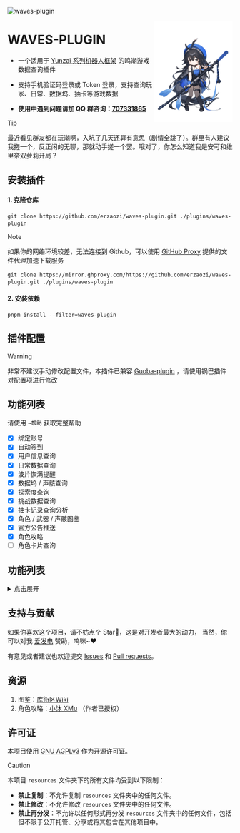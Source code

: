 ![waves-plugin](https://socialify.git.ci/erzaozi/waves-plugin/image?description=1&font=Raleway&forks=1&issues=1&language=1&name=1&owner=1&pattern=Circuit%20Board&pulls=1&stargazers=1&theme=Auto)

<img decoding="async" align=right src="resources/readme/girl.png" width="35%">

# WAVES-PLUGIN

- 一个适用于 [Yunzai 系列机器人框架](https://github.com/yhArcadia/Yunzai-Bot-plugins-index) 的鸣潮游戏数据查询插件

- 支持手机验证码登录或 Token 登录，支持查询玩家、日常、数据坞、抽卡等游戏数据

- **使用中遇到问题请加 QQ 群咨询：[707331865](https://qm.qq.com/q/TXTIS9KhO2)**

> [!TIP]
> 最近看见群友都在玩潮啊，入坑了几天还算有意思（剧情全跳了）。群里有人建议我搓一个，反正闲的无聊，那就动手搓一个罢。哦对了，你怎么知道我是安可和维里奈双萝莉开局？

## 安装插件

#### 1. 克隆仓库

```
git clone https://github.com/erzaozi/waves-plugin.git ./plugins/waves-plugin
```

> [!NOTE]
> 如果你的网络环境较差，无法连接到 Github，可以使用 [GitHub Proxy](https://mirror.ghproxy.com/) 提供的文件代理加速下载服务
>
> ```
> git clone https://mirror.ghproxy.com/https://github.com/erzaozi/waves-plugin.git ./plugins/waves-plugin
> ```

#### 2. 安装依赖

```
pnpm install --filter=waves-plugin
```

## 插件配置

> [!WARNING]
> 非常不建议手动修改配置文件，本插件已兼容 [Guoba-plugin](https://github.com/guoba-yunzai/guoba-plugin) ，请使用锅巴插件对配置项进行修改

## 功能列表

请使用 `~帮助` 获取完整帮助

- [x] 绑定账号
- [x] 自动签到
- [x] 用户信息查询
- [x] 日常数据查询
- [x] 波片恢满提醒
- [x] 数据坞 / 声骸查询
- [x] 探索度查询
- [x] 挑战数据查询
- [x] 抽卡记录查询分析
- [x] 角色 / 武器 / 声骸图鉴
- [x] 官方公告推送
- [x] 角色攻略
- [ ] 角色卡片查询

## 功能列表

<details><summary>点击展开</summary>

| 命令      | 功能                       | 示例                                                                                           |
| --------- | -------------------------- | ---------------------------------------------------------------------------------------------- |
| ~登录     | 绑定账户 Token             | ![renderings](https://cdn.jsdelivr.net/gh/erzaozi/waves-plugin/resources/readme/Bind.png)      |
| ~卡片     | 获取用户详细信息           | ![renderings](https://cdn.jsdelivr.net/gh/erzaozi/waves-plugin/resources/readme/User.png)      |
| ~签到     | 库街区签到                 | ![renderings](https://cdn.jsdelivr.net/gh/erzaozi/waves-plugin/resources/readme/SignIn.png)    |
| ~体力     | 获取用户日常数据卡片       | ![renderings](https://cdn.jsdelivr.net/gh/erzaozi/waves-plugin/resources/readme/Sanity.png)    |
| ~数据坞   | 获取用户数据坞以及声骸信息 | ![renderings](https://cdn.jsdelivr.net/gh/erzaozi/waves-plugin/resources/readme/Calabash.png)  |
| ~探索度   | 获取用户探索度数据卡片     | ![renderings](https://cdn.jsdelivr.net/gh/erzaozi/waves-plugin/resources/readme/Explore.png)   |
| ~全息战略 | 获取用户挑战数据卡片       | ![renderings](https://cdn.jsdelivr.net/gh/erzaozi/waves-plugin/resources/readme/Challenge.png) |
| ~抽卡记录 | 获取用户抽卡数据卡片       | ![renderings](https://cdn.jsdelivr.net/gh/erzaozi/waves-plugin/resources/readme/Gacha.png)     |
| ~图鉴     | 获取角色、武器、声骸等图鉴 | ![renderings](https://cdn.jsdelivr.net/gh/erzaozi/waves-plugin/resources/readme/Guide.png)     |
| ~帮助     | 获取插件帮助               | ![renderings](https://cdn.jsdelivr.net/gh/erzaozi/waves-plugin/resources/readme/Help.png)      |

</details>

## 支持与贡献

如果你喜欢这个项目，请不妨点个 Star🌟，这是对开发者最大的动力， 当然，你可以对我 [爱发电](https://afdian.net/a/sumoqi) 赞助，呜咪~❤️

有意见或者建议也欢迎提交 [Issues](https://github.com/erzaozi/waves-plugin/issues) 和 [Pull requests](https://github.com/erzaozi/waves-plugin/pulls)。

## 资源
1. 图鉴：[库街区Wiki](https://wiki.kurobbs.com/mc/home)
2. 角色攻略：[小沐 XMu](https://v.douyin.com/ijShaYJU/) （作者已授权）

## 许可证

本项目使用 [GNU AGPLv3](https://choosealicense.com/licenses/agpl-3.0/) 作为开源许可证。

> [!CAUTION]
> 本项目 `resources` 文件夹下的所有文件均受到以下限制：
>
> - **禁止复制**：不允许复制 `resources` 文件夹中的任何文件。
> - **禁止修改**：不允许修改 `resources` 文件夹中的任何文件。
> - **禁止再分发**：不允许以任何形式再分发 `resources` 文件夹中的任何文件，包括但不限于公开托管、分享或将其包含在其他项目中。
